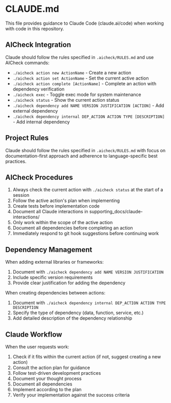 # CLAUDE.md

This file provides guidance to Claude Code (claude.ai/code) when working with code in this repository.

## AICheck Integration

Claude should follow the rules specified in `.aicheck/RULES.md` and use AICheck commands:

- `./aicheck action new ActionName` - Create a new action 
- `./aicheck action set ActionName` - Set the current active action
- `./aicheck action complete [ActionName]` - Complete an action with dependency verification
- `./aicheck exec` - Toggle exec mode for system maintenance
- `./aicheck status` - Show the current action status
- `./aicheck dependency add NAME VERSION JUSTIFICATION [ACTION]` - Add external dependency
- `./aicheck dependency internal DEP_ACTION ACTION TYPE [DESCRIPTION]` - Add internal dependency

## Project Rules

Claude should follow the rules specified in `.aicheck/RULES.md` with focus on documentation-first approach and adherence to language-specific best practices.

## AICheck Procedures

1. Always check the current action with `./aicheck status` at the start of a session
2. Follow the active action's plan when implementing
3. Create tests before implementation code
4. Document all Claude interactions in supporting_docs/claude-interactions/
5. Only work within the scope of the active action
6. Document all dependencies before completing an action
7. Immediately respond to git hook suggestions before continuing work

## Dependency Management

When adding external libraries or frameworks:
1. Document with `./aicheck dependency add NAME VERSION JUSTIFICATION`
2. Include specific version requirements
3. Provide clear justification for adding the dependency

When creating dependencies between actions:
1. Document with `./aicheck dependency internal DEP_ACTION ACTION TYPE DESCRIPTION`
2. Specify the type of dependency (data, function, service, etc.)
3. Add detailed description of the dependency relationship

## Claude Workflow

When the user requests work:
1. Check if it fits within the current action (if not, suggest creating a new action)
2. Consult the action plan for guidance
3. Follow test-driven development practices
4. Document your thought process
5. Document all dependencies
6. Implement according to the plan
7. Verify your implementation against the success criteria
